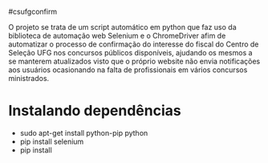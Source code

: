 #csufgconfirm

O projeto se trata de um script automático em python que faz uso da biblioteca de automação web Selenium e o ChromeDriver afim de automatizar o processo de confirmação do interesse do fiscal do Centro de Seleção UFG nos concursos públicos disponíveis, ajudando os mesmos a se manterem atualizados visto que o próprio website não envia notificações aos usuários ocasionando na falta de profissionais em vários concursos ministrados. 

# Instalando dependências
- sudo apt-get install python-pip python
- pip install selenium
- pip install
